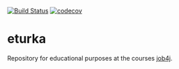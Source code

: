 ﻿[![Build Status](https://travis-ci.org/eturka/eturka.svg?branch=master)](https://travis-ci.org/eturka/eturka)
[![codecov](https://codecov.io/gh/eturka/eturka/branch/master/graph/badge.svg)](https://codecov.io/gh/eturka/eturka)

# eturka
Repository for educational purposes at the courses [job4j](http://job4j.ru/).
